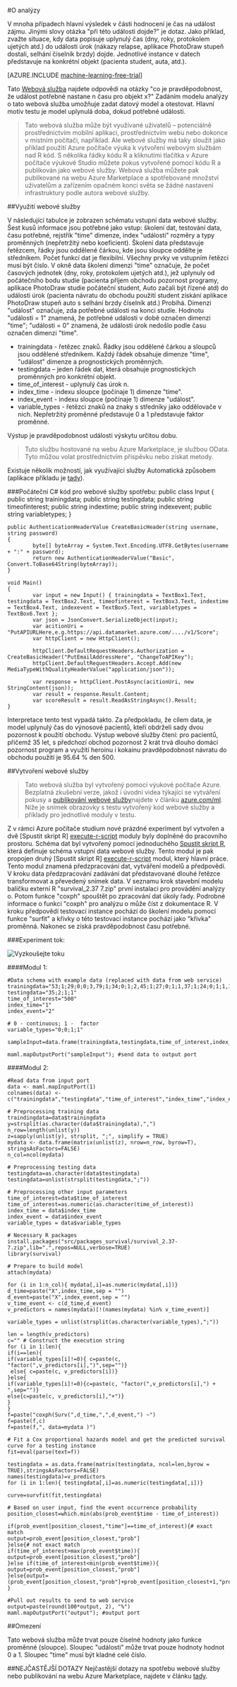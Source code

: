 <properties 
    pageTitle="O analýzy pomocí výukové Azure počítači | Microsoft Azure" 
    description="Pravděpodobnost výskytu události analýzy o" 
    services="machine-learning" 
    documentationCenter="" 
    authors="zhangya" 
    manager="jhubbard" 
    editor="cgronlun"/>

<tags 
    ms.service="machine-learning" 
    ms.workload="data-services" 
    ms.tgt_pltfrm="na" 
    ms.devlang="na" 
    ms.topic="article" 
    ms.date="09/21/2016" 
    ms.author="zhangya"/> 


#<a name="survival-analysis"></a>O analýzy 

V mnoha případech hlavní výsledek v části hodnocení je čas na událost zájmu. Jinými slovy otázka "při této události dojde?" je dotaz. Jako příklad, zvažte situace, kdy data popisuje uplynulý čas (dny, roky, protokolem ujetých atd.) do události úrok (nákazy relapse, aplikace PhotoDraw stupeň dostali, selhání číselník brzdy) dojde. Jednotlivé instance v datech představuje na konkrétní objekt (pacienta student, auta, atd.).


[AZURE.INCLUDE [machine-learning-free-trial](../../includes/machine-learning-free-trial.md)]

Tato [Webová služba]( https://datamarket.azure.com/dataset/aml_labs/survivalanalysis) najdete odpovědi na otázky "co je pravděpodobnost, že událost potřebné nastane n času pro objekt x?" Zadáním modelu analýzy o tato webová služba umožňuje zadat datový model a otestovat. Hlavní motiv testu je model uplynulá doba, dokud potřebné události. 

>Tato webová služba může být využívané uživatelů – potenciálně prostřednictvím mobilní aplikaci, prostřednictvím webu nebo dokonce v místním počítači, například. Ale webové služby má taky sloužit jako příklad použití Azure počítače výuka k vytvoření webovým službám nad R kód. S několika řádky kódu R a kliknutími tlačítka v Azure počítače výukové Studio můžete pokus vytvořené pomocí kódu R a publikován jako webové služby. Webová služba můžete pak publikované na webu Azure Marketplace a spotřebované množství uživatelům a zařízením opačném konci světa se žádné nastavení infrastruktury podle autora webové služby.  

##<a name="consumption-of-web-service"></a>Využití webové služby

V následující tabulce je zobrazen schématu vstupní data webové služby. Šest kusů informace jsou potřebné jako vstup: školení dat, testování data, času potřebné, rejstřík "time" dimenze, index "události" rozměry a typy proměnných (nepřetržitý nebo koeficient). Školení data představuje řetězcem, řádky jsou oddělené čárkou, kde jsou sloupce oddělte je středníkem. Počet funkcí dat je flexibilní. Všechny prvky ve vstupním řetězci musí být číslo. V okně data školení dimenzi "time" označuje, že počet časových jednotek (dny, roky, protokolem ujetých atd.), jež uplynuly od počátečního bodu studie (pacienta příjem obchodu pozornost programy, aplikace PhotoDraw studie počáteční student, Auto začali být řízené atd) do události úrok (pacienta návratu do obchodu použití student získání aplikace PhotoDraw stupeň auto s selhání brzdy číselník atd.) Probíhá. Dimenzi "událost" označuje, zda potřebné události na konci studie. Hodnotu "události = 1" znamená, že potřebné události v době označen dimenzi "time"; "události = 0" znamená, že události úrok nedošlo podle času označen dimenzi "time".

- trainingdata - řetězec znaků. Řádky jsou oddělené čárkou a sloupců jsou oddělené středníkem. Každý řádek obsahuje dimenze "time", "událost" dimenze a prognostických proměnných.
- testingdata – jeden řádek dat, která obsahuje prognostických proměnných pro konkrétní objekt.
- time_of_interest - uplynulý čas úrok n.
- index_time - indexu sloupce (počínaje 1) dimenze "time".
- index_event - indexu sloupce (počínaje 1) dimenze "událost".
- variable_types - řetězci znaků na znaky s středníky jako oddělovače v nich. Nepřetržitý proměnné představuje 0 a 1 představuje faktor proměnné.


Výstup je pravděpodobnost události výskytu určitou dobu. 

>Tuto službu hostované na webu Azure Marketplace, je službou OData. Tyto můžou volat prostřednictvím příspěvku nebo získat metody. 

Existuje několik možností, jak využívající služby Automatická způsobem (aplikace příkladu je [tady](http://microsoftazuremachinelearning.azurewebsites.net/SurvivalAnalysis.aspx)). 

###<a name="starting-c-code-for-web-service-consumption"></a>Počáteční C# kód pro webové služby spotřebu:
    public class Input
    {
            public string trainingdata;
            public string testingdata;
            public string timeofinterest;
            public string indextime;
            public string indexevent;
            public string variabletypes;
    }

    public AuthenticationHeaderValue CreateBasicHeader(string username, string password)
    {
            byte[] byteArray = System.Text.Encoding.UTF8.GetBytes(username + ":" + password);
            return new AuthenticationHeaderValue("Basic", Convert.ToBase64String(byteArray));
    }
    
    void Main()
    {
            var input = new Input() { trainingdata = TextBox1.Text, testingdata = TextBox2.Text, timeofinterest = TextBox3.Text, indextime = TextBox4.Text, indexevent = TextBox5.Text, variabletypes = TextBox6.Text };
            var json = JsonConvert.SerializeObject(input);
            var acitionUri = "PutAPIURLHere,e.g.https://api.datamarket.azure.com/..../v1/Score";
            var httpClient = new HttpClient();
    
            httpClient.DefaultRequestHeaders.Authorization = CreateBasicHeader("PutEmailAddressHere", "ChangeToAPIKey");
            httpClient.DefaultRequestHeaders.Accept.Add(new MediaTypeWithQualityHeaderValue("application/json"));
    
            var response = httpClient.PostAsync(acitionUri, new StringContent(json));
            var result = response.Result.Content;
            var scoreResult = result.ReadAsStringAsync().Result;
    }




Interpretace tento test vypadá takto. Za předpokladu, že cílem data, je model uplynulý čas do výnosové pacientů, kteří obdrželi sady dvou pozornost k použití obchodu. Výstup webové služby čtení: pro pacientů, přičemž 35 let, s předchozí obchod pozornost 2 krát trvá dlouho domácí pozornost program a využití heroinu i kokainu pravděpodobnost návratu do obchodu použití je 95.64 % den 500.

##<a name="creation-of-web-service"></a>Vytvoření webové služby

>Tato webová služba byl vytvořený pomocí výukové počítače Azure. Bezplatná zkušební verze, jakož i úvodní videa týkající se vytváření pokusy a [publikování webové služby](machine-learning-publish-a-machine-learning-web-service.md)najdete v článku [azure.com/ml](http://azure.com/ml). Níže je snímek obrazovky s testu vytvořený kód webové služby a příklady pro jednotlivé moduly v testu.

Z v rámci Azure počítače studium nové prázdné experiment byl vytvořen a dvě [Spustit skript R] [ execute-r-script] moduly byly doplněné do pracovního prostoru. Schéma dat byl vytvořený pomocí jednoduchého [Spustit skript R][execute-r-script], která definuje schéma vstupní data webové služby. Tento modul je pak propojen druhý [Spustit skript R] [ execute-r-script] modul, který hlavní práce. Tento modul znamená předzpracování dat, vytváření modelů a předpovědí. V kroku data předzpracování zadávání dat představované dlouhé řetězce transformovat a převedený snímek data. V seznamu krok stavební modelu balíčku externí R "survival_2.37 7.zip" první instalaci pro provádění analýzy o. Potom funkce "coxph" spouštět po zpracování dat úkoly řady. Podrobné informace o funkci "coxph" pro analýzu o může číst z dokumentace R. V kroku předpovědí testovací instance pochází do školení modelu pomocí funkce "surfit" a křivky o této testovací instance pochází jako "křivka" proměnná. Nakonec se získá pravděpodobnost času potřebné. 

###<a name="experiment-flow"></a>Experiment tok:

![Vyzkoušejte toku][1]

####<a name="module-1"></a>Modul 1:

    #Data schema with example data (replaced with data from web service)
    trainingdata="53;1;29;0;0;3,79;1;34;0;1;2,45;1;27;0;1;1,37;1;24;0;1;1,122;1;30;0;1;1,655;0;41;0;0;1,166;1;30;0;0;3,227;1;29;0;0;3,805;0;30;0;0;1,104;1;24;0;0;1,90;1;32;0;0;1,373;1;26;0;0;1,70;1;36;0;0;1”
    testingdata="35;2;1;1"
    time_of_interest="500"
    index_time="1"
    index_event="2"
    
    # 0 - continuous; 1 -  factor
    variable_types="0;0;1;1"

    sampleInput=data.frame(trainingdata,testingdata,time_of_interest,index_time,index_event,variable_types)

    maml.mapOutputPort("sampleInput"); #send data to output port
    
####<a name="module-2"></a>Modul 2:

    #Read data from input port
    data <- maml.mapInputPort(1) 
    colnames(data) <- c("trainingdata","testingdata","time_of_interest","index_time","index_event","variable_types")

    # Preprocessing training data
    traindingdata=data$trainingdata
    y=strsplit(as.character(data$trainingdata),",")
    n_row=length(unlist(y))
    z=sapply(unlist(y), strsplit, ";", simplify = TRUE)
    mydata <- data.frame(matrix(unlist(z), nrow=n_row, byrow=T), stringsAsFactors=FALSE)
    n_col=ncol(mydata)

    # Preprocessing testing data
    testingdata=as.character(data$testingdata)
    testingdata=unlist(strsplit(testingdata,";"))

    # Preprocessing other input parameters
    time_of_interest=data$time_of_interest
    time_of_interest=as.numeric(as.character(time_of_interest))
    index_time = data$index_time
    index_event = data$index_event
    variable_types = data$variable_types

    # Necessary R packages
    install.packages("src/packages_survival/survival_2.37-7.zip",lib=".",repos=NULL,verbose=TRUE)
    library(survival)

    # Prepare to build model
    attach(mydata)

    for (i in 1:n_col){ mydata[,i]=as.numeric(mydata[,i])} 
    d_time=paste("X",index_time,sep = "")
    d_event=paste("X",index_event,sep = "")
    v_time_event <- c(d_time,d_event)
    v_predictors = names(mydata)[!(names(mydata) %in% v_time_event)]

    variable_types = unlist(strsplit(as.character(variable_types),";"))

    len = length(v_predictors)
    c="" # Construct the execution string
    for (i in 1:len){
    if(i==len){
    if(variable_types[i]!=0){ c=paste(c, "factor(",v_predictors[i],")",sep="")}
     else{ c=paste(c, v_predictors[i])}
    }else{
    if(variable_types[i]!=0){c=paste(c, "factor(",v_predictors[i],") + ",sep="")}
    else{c=paste(c, v_predictors[i],"+")}
    }
    }
    f=paste("coxph(Surv(",d_time,",",d_event,") ~")
    f=paste(f,c)
    f=paste(f,", data=mydata )")

    # Fit a Cox proportional hazards model and get the predicted survival curve for a testing instance 
    fit=eval(parse(text=f))

    testingdata = as.data.frame(matrix(testingdata, ncol=len,byrow = TRUE),stringsAsFactors=FALSE)
    names(testingdata)=v_predictors
    for (i in 1:len){ testingdata[,i]=as.numeric(testingdata[,i])}

    curve=survfit(fit,testingdata)

    # Based on user input, find the event occurrence probability
    position_closest=which.min(abs(prob_event$time - time_of_interest))

    if(prob_event[position_closest,"time"]==time_of_interest){# exact match
    output=prob_event[position_closest,"prob"]
    }else{# not exact match
    if(time_of_interest>max(prob_event$time)){
    output=prob_event[position_closest,"prob"]
    }else if(time_of_interest<min(prob_event$time)){
    output=prob_event[position_closest,"prob"]
    }else{output=(prob_event[position_closest,"prob"]+prob_event[position_closest+1,"prob"])/2}
    }

    #Pull out results to send to web service
    output=paste(round(100*output, 2), "%") 
    maml.mapOutputPort("output"); #output port




##<a name="limitations"></a>Omezení

Tato webová služba může trvat pouze číselné hodnoty jako funkce proměnné (sloupce). Sloupec "události" může trvat pouze hodnoty hodnot 0 a 1. Sloupec "time" musí být kladné celé číslo.

##<a name="faq"></a>NEJČASTĚJŠÍ DOTAZY
Nejčastější dotazy na spotřebu webové služby nebo publikování na webu Azure Marketplace, najdete v článku [tady](machine-learning-marketplace-faq.md).

[1]: ./media/machine-learning-r-csharp-survival-analysis/survive_img2.png


<!-- Module References -->
[execute-r-script]: https://msdn.microsoft.com/library/azure/30806023-392b-42e0-94d6-6b775a6e0fd5/
 
